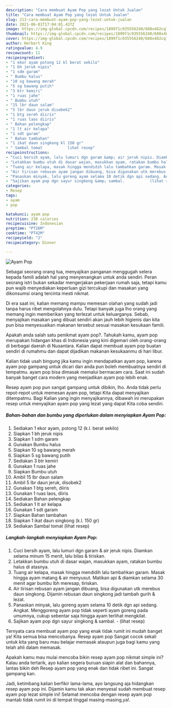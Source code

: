 ```yaml
---
description: "Cara membuat Ayam Pop yang lezat Untuk Jualan"
title: "Cara membuat Ayam Pop yang lezat Untuk Jualan"
slug: 213-cara-membuat-ayam-pop-yang-lezat-untuk-jualan
date: 2021-06-01T17:04:01.437Z
image: https://img-global.cpcdn.com/recipes/1899f1c935556240/680x482cq70/ayam-pop-foto-resep-utama.jpg
thumbnail: https://img-global.cpcdn.com/recipes/1899f1c935556240/680x482cq70/ayam-pop-foto-resep-utama.jpg
cover: https://img-global.cpcdn.com/recipes/1899f1c935556240/680x482cq70/ayam-pop-foto-resep-utama.jpg
author: Herbert King
ratingvalue: 4.9
reviewcount: 11
recipeingredient:
- "1 ekor ayam potong 12 kl berat sekilo"
- "1 bh jeruk nipis"
- "1 sdm garam"
- " Bumbu halus"
- "10 sg bawang merah"
- "5 sg bawang putih"
- "3 btr kemiri"
- "1 ruas jahe"
- " Bumbu utuh"
- "15 lbr daun salam"
- "5 lbr daun jeruk disobek2"
- "1 btg sereh diiris"
- "1 ruas laos diiris"
- " Bahan pelengkap"
- "1 lt air kelapa"
- "1 sdt garam"
- " Bahan tambahan"
- "1 ikat daun singkong kl 150 gr"
- " Sambal tomat           lihat resep"
recipeinstructions:
- "Cuci bersih ayam, lalu lumuri dgn garam &amp; air jeruk nipis. Diamkan selama minum 15 menit, lalu bilas &amp; tiriskan."
- "Letakkan bumbu utuh di dasar wajan, masukkan ayam, ratakan bumbu halus di atasnya."
- "Tuang air kelapa, masak hingga mendidih lalu tambahkan garam. Masak hingga ayam matang &amp; air menyusut. Matikan api &amp; diamkan selama 30 menit agar bumbu lbh meresap, tiriskan."
- "Air tirisan rebusan ayam jangan dibuang, bisa digunakan utk merebus daun singkong. Dijamin rebusan daun singkong jadi tambah gurih &amp; lezat."
- "Panaskan minyak, lalu goreng ayam selama 10 detik dgn api sedang. Angkat. Menggoreng ayam pop tidak seperti ayam goreng pada umumnya, cukup sebentar saja hingga ayam terlihat mengkilat."
- "Sajikan ayam pop dgn sayur singkong &amp; sambal.           (lihat resep)"
categories:
- Resep
tags:
- ayam
- pop

katakunci: ayam pop 
nutrition: 238 calories
recipecuisine: Indonesian
preptime: "PT26M"
cooktime: "PT42M"
recipeyield: "2"
recipecategory: Dinner

---
```



![Ayam Pop](https://img-global.cpcdn.com/recipes/1899f1c935556240/680x482cq70/ayam-pop-foto-resep-utama.jpg)

Sebagai seorang orang tua, menyajikan panganan menggugah selera kepada famili adalah hal yang menyenangkan untuk anda sendiri. Peran seorang istri bukan sekadar mengerjakan pekerjaan rumah saja, tetapi kamu pun wajib menyediakan keperluan gizi tercukupi dan masakan yang dikonsumsi orang tercinta mesti nikmat.

Di era  saat ini, kalian memang mampu memesan olahan yang sudah jadi tanpa harus ribet mengolahnya dulu. Tetapi banyak juga lho orang yang memang ingin memberikan yang terlezat untuk keluarganya. Sebab, menyajikan masakan yang dibuat sendiri akan jauh lebih higienis dan kita pun bisa menyesuaikan makanan tersebut sesuai masakan kesukaan famili. 



Apakah anda salah satu penikmat ayam pop?. Tahukah kamu, ayam pop merupakan hidangan khas di Indonesia yang kini digemari oleh orang-orang di berbagai daerah di Nusantara. Kalian dapat membuat ayam pop buatan sendiri di rumahmu dan dapat dijadikan makanan kesukaanmu di hari libur.

Kalian tidak usah bingung jika kamu ingin mendapatkan ayam pop, karena ayam pop gampang untuk dicari dan anda pun boleh membuatnya sendiri di tempatmu. ayam pop bisa dimasak memalui bermacam cara. Saat ini sudah banyak banget cara modern yang menjadikan ayam pop lebih enak.

Resep ayam pop pun sangat gampang untuk dibikin, lho. Anda tidak perlu repot-repot untuk memesan ayam pop, tetapi Kita dapat menyajikan ditempatmu. Bagi Kalian yang ingin menyajikannya, dibawah ini merupakan resep untuk menyajikan ayam pop yang lezat yang dapat Kita coba sendiri.

<!--inarticleads1-->

##### Bahan-bahan dan bumbu yang diperlukan dalam menyiapkan Ayam Pop:

1. Sediakan 1 ekor ayam, potong 12 (k.l. berat sekilo)
1. Siapkan 1 bh jeruk nipis
1. Siapkan 1 sdm garam
1. Gunakan  Bumbu halus
1. Siapkan 10 sg bawang merah
1. Siapkan 5 sg bawang putih
1. Sediakan 3 btr kemiri
1. Gunakan 1 ruas jahe
1. Siapkan  Bumbu utuh
1. Ambil 15 lbr daun salam
1. Ambil 5 lbr daun jeruk, disobek2
1. Gunakan 1 btg sereh, diiris
1. Gunakan 1 ruas laos, diiris
1. Sediakan  Bahan pelengkap
1. Sediakan 1 lt air kelapa
1. Gunakan 1 sdt garam
1. Siapkan  Bahan tambahan
1. Siapkan 1 ikat daun singkong (k.l. 150 gr)
1. Sediakan  Sambal tomat           (lihat resep)




<!--inarticleads2-->

##### Langkah-langkah menyiapkan Ayam Pop:

1. Cuci bersih ayam, lalu lumuri dgn garam &amp; air jeruk nipis. Diamkan selama minum 15 menit, lalu bilas &amp; tiriskan.
1. Letakkan bumbu utuh di dasar wajan, masukkan ayam, ratakan bumbu halus di atasnya.
1. Tuang air kelapa, masak hingga mendidih lalu tambahkan garam. Masak hingga ayam matang &amp; air menyusut. Matikan api &amp; diamkan selama 30 menit agar bumbu lbh meresap, tiriskan.
1. Air tirisan rebusan ayam jangan dibuang, bisa digunakan utk merebus daun singkong. Dijamin rebusan daun singkong jadi tambah gurih &amp; lezat.
1. Panaskan minyak, lalu goreng ayam selama 10 detik dgn api sedang. Angkat. Menggoreng ayam pop tidak seperti ayam goreng pada umumnya, cukup sebentar saja hingga ayam terlihat mengkilat.
1. Sajikan ayam pop dgn sayur singkong &amp; sambal. -           (lihat resep)




Ternyata cara membuat ayam pop yang enak tidak rumit ini mudah banget ya! Kita semua bisa mencobanya. Resep ayam pop Sangat cocok sekali untuk kita yang baru mau belajar memasak ataupun juga bagi kamu yang telah ahli dalam memasak.

Apakah kamu mau mulai mencoba bikin resep ayam pop nikmat simple ini? Kalau anda tertarik, ayo kalian segera buruan siapin alat dan bahannya, lantas bikin deh Resep ayam pop yang enak dan tidak ribet ini. Sangat gampang kan. 

Jadi, ketimbang kalian berfikir lama-lama, ayo langsung aja hidangkan resep ayam pop ini. Dijamin kamu tak akan menyesal sudah membuat resep ayam pop lezat simple ini! Selamat mencoba dengan resep ayam pop mantab tidak rumit ini di tempat tinggal masing-masing,ya!.

